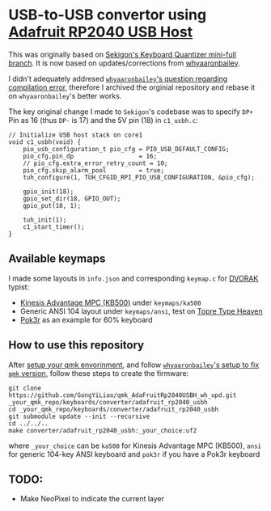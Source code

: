 

# USB-to-USB convertor using [Adafruit RP2040 USB Host](https://www.adafruit.com/product/5723)

This was originally based on [Sekigon's Keyboard Quantizer mini-full branch](https://github.com/sekigon-gonnoc/qmk_firmware/tree/keyboard/sekigon/keyboard_quantizer/mini-full/keyboards/sekigon/keyboard_quantizer/mini). It is now based on updates/corrections from [whyaaronbailey](https://github.com/whyaaronbailey/adafruit_rp2040_usbh).

I didn't adequately addresed [`whyaaronbailey`'s question regarding compilation error](https://github.com/GongYiLiao/qmk_AdaFruitRp2040USBH/issues/1), therefore I archived the orginial repository and rebase it on `whyaaronbailey`'s better works.

The key original change I made to `Sekigon`'s codebase was to specify `DP+` Pin as 16 (thus `DP-` is 17) and the 5V pin (18) in `c1_usbh.c`:

```
// Initialize USB host stack on core1
void c1_usbh(void) {
    pio_usb_configuration_t pio_cfg = PIO_USB_DEFAULT_CONFIG;
    pio_cfg.pin_dp                  = 16;
    // pio_cfg.extra_error_retry_count = 10;
    pio_cfg.skip_alarm_pool         = true;
    tuh_configure(1, TUH_CFGID_RPI_PIO_USB_CONFIGURATION, &pio_cfg);

    gpio_init(18);
    gpio_set_dir(18, GPIO_OUT);
    gpio_put(18, 1);

    tuh_init(1);
    c1_start_timer();
}

```

## Available keymaps

I made some layouts in `info.json` and corresponding `keymap.c` for [DVORAK](https://en.wikipedia.org/wiki/Dvorak_keyboard_layout) typist: 

* [Kinesis Advantage MPC (KB500)](https://www.kinesis-ergo.com/wp-content/uploads/kb500-user_manual.pdf) under `keymaps/ka500`
* Generic ANSI 104 layout under `keymaps/ansi`, test on [Topre Type Heaven](https://deskthority.net/wiki/Topre_Type_Heaven)
* [Pok3r](https://mechanicalkeyboards.com/shop/index.php?l=product_detail&p=3633) as an example for 60% keyboard 

## How to use this repository

After [setup your qmk envorinment](https://github.com/qmk/qmk_firmware/blob/master/docs/newbs_getting_started.md), and follow [`whyaaronbailey`'s setup to fix `qmk` version](https://github.com/whyaaronbailey/adafruit_rp2040_usbh), follow these steps to create the firmware:

```
git clone https://github.com/GongYiLiao/qmk_AdaFruitRp2040USBH_wh_upd.git _your_qmk_repo/keyboards/converter/adafruit_rp2040_usbh
cd _your_qmk_repo/keyboards/converter/adafruit_rp2040_usbh
git submodule update --init --recursive
cd ../../..
make converter/adafruit_rp2040_usbh:_your_choice:uf2 
```

where `_your_choice` can be `ka500` for Kinesis Advantage MPC (KB500), `ansi` for generic 104-key ANSI keyboard and `pok3r` if you have a Pok3r keyboard


## TODO:

* Make NeoPixel to indicate the current layer 
